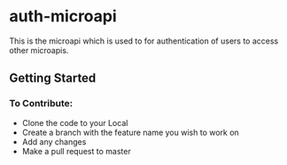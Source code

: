 # auth-microapi
This is the microapi which is used to for authentication of users to access other microapis.

## Getting Started

### To Contribute:
* Clone the code to your Local
* Create a branch with the feature name you wish to work on
* Add any changes
* Make a pull request to master
